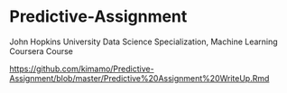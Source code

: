 # Predictive-Assignment
John Hopkins University Data Science Specialization, Machine Learning Coursera Course

https://github.com/kimamo/Predictive-Assignment/blob/master/Predictive%20Assignment%20WriteUp.Rmd
